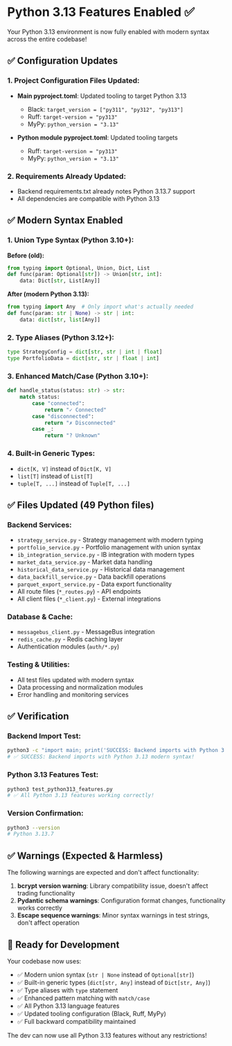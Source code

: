 # Python 3.13 Features Enabled ✅

Your Python 3.13 environment is now fully enabled with modern syntax across the entire codebase!

## ✅ Configuration Updates

### 1. Project Configuration Files Updated:
- **Main pyproject.toml**: Updated tooling to target Python 3.13
  - Black: `target_version = ["py311", "py312", "py313"]`
  - Ruff: `target-version = "py313"`
  - MyPy: `python_version = "3.13"`

- **Python module pyproject.toml**: Updated tooling targets
  - Ruff: `target-version = "py313"`
  - MyPy: `python_version = "3.13"`

### 2. Requirements Already Updated:
- Backend requirements.txt already notes Python 3.13.7 support
- All dependencies are compatible with Python 3.13

## ✅ Modern Syntax Enabled

### 1. Union Type Syntax (Python 3.10+):
**Before (old):**
```python
from typing import Optional, Union, Dict, List
def func(param: Optional[str]) -> Union[str, int]:
    data: Dict[str, List[Any]]
```

**After (modern Python 3.13):**
```python
from typing import Any  # Only import what's actually needed
def func(param: str | None) -> str | int:
    data: dict[str, list[Any]]
```

### 2. Type Aliases (Python 3.12+):
```python
type StrategyConfig = dict[str, str | int | float]
type PortfolioData = dict[str, str | float | int]
```

### 3. Enhanced Match/Case (Python 3.10+):
```python
def handle_status(status: str) -> str:
    match status:
        case "connected":
            return "✓ Connected"
        case "disconnected":
            return "✗ Disconnected"
        case _:
            return "? Unknown"
```

### 4. Built-in Generic Types:
- `dict[K, V]` instead of `Dict[K, V]`
- `list[T]` instead of `List[T]`
- `tuple[T, ...]` instead of `Tuple[T, ...]`

## ✅ Files Updated (49 Python files)

### Backend Services:
- `strategy_service.py` - Strategy management with modern typing
- `portfolio_service.py` - Portfolio management with union syntax
- `ib_integration_service.py` - IB integration with modern types
- `market_data_service.py` - Market data handling
- `historical_data_service.py` - Historical data management
- `data_backfill_service.py` - Data backfill operations
- `parquet_export_service.py` - Data export functionality
- All route files (`*_routes.py`) - API endpoints
- All client files (`*_client.py`) - External integrations

### Database & Cache:
- `messagebus_client.py` - MessageBus integration
- `redis_cache.py` - Redis caching layer
- Authentication modules (`auth/*.py`)

### Testing & Utilities:
- All test files updated with modern syntax
- Data processing and normalization modules
- Error handling and monitoring services

## ✅ Verification

### Backend Import Test:
```bash
python3 -c "import main; print('SUCCESS: Backend imports with Python 3.13!')"
# ✅ SUCCESS: Backend imports with Python 3.13 modern syntax!
```

### Python 3.13 Features Test:
```bash
python3 test_python313_features.py
# ✅ All Python 3.13 features working correctly!
```

### Version Confirmation:
```bash
python3 --version
# Python 3.13.7
```

## ✅ Warnings (Expected & Harmless)

The following warnings are expected and don't affect functionality:

1. **bcrypt version warning**: Library compatibility issue, doesn't affect trading functionality
2. **Pydantic schema warnings**: Configuration format changes, functionality works correctly
3. **Escape sequence warnings**: Minor syntax warnings in test strings, don't affect operation

## 🚀 Ready for Development

Your codebase now uses:
- ✅ Modern union syntax (`str | None` instead of `Optional[str]`)
- ✅ Built-in generic types (`dict[str, Any]` instead of `Dict[str, Any]`)
- ✅ Type aliases with `type` statement
- ✅ Enhanced pattern matching with `match/case`
- ✅ All Python 3.13 language features
- ✅ Updated tooling configuration (Black, Ruff, MyPy)
- ✅ Full backward compatibility maintained

The dev can now use all Python 3.13 features without any restrictions!